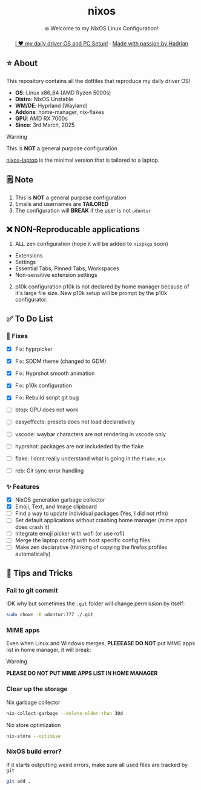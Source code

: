 <div align="center">
  <h1 align="center">nixos</h3>
  <p align="center">
    ❄️ Welcome to my NixOS Linux Configuration! 
    <br />
    <br />
    <a href="https://hadrian.cc">I ❤️ my daily driver OS and PC Setup!</a>
    ·
    <a href="https://hadrian.cc">Made with passion by Hadrian</a>
  </p>
</div>

## ⭐ About
This repository contains all the dotfiles that reproduce my daily driver OS!
- **OS**: Linux x86_64 (AMD Ryzen 5000s)
- **Distro**: NixOS Unstable
- **WM/DE**: Hyprland (Wayland)
- **Addons**: home-manager, nix-flakes
- **GPU**: AMD RX 7000s
- **Since**: 3rd March, 2025

> [!WARNING]  
> This is **NOT** a general purpose configuration

[nixos-laptop](https://github.com/udontur/nixos-laptop) is the minimal version that is tailored to a laptop. 

## 🗒️ Note
1. This is **NOT** a general purpose configuration
2. Emails and usernames are **TAILORED** 
3. The configuration will **BREAK** if the user is not ```udontur``` 

## ❌ NON-Reproducable applications
1. ALL zen configuration (hope it will be added to ```nixpkgs``` soon)
  - Extensions
  - Settings
  - Essential Tabs, Pinned Tabs, Workspaces
  - Non-sensitive extension settings
2. p10k configuration
p10k is not declared by home manager because of it's large file size. New p10k setup will be prompt by the p10k configurator.

## ✅ To Do List
### 🚧 Fixes
- [x] Fix: hyprpicker
- [x] Fix: SDDM theme (changed to GDM)
- [x] Fix: Hyprshot smooth animation
- [x] Fix: p10k configuration
- [x] Fix: Rebuild script git bug
- [ ] btop: GPU does not work
- [ ] easyeffects: presets does not load declaratively
- [ ] vscode: waybar characters are not rendering in vscode only
- [ ] hyprshot: packages are not includeded by the flake
- [ ] flake: I dont really understand what is going in the `flake.nix`
- [ ] reb: Git sync error handling


### ✨ Features
- [x] NixOS generation garbage collector
- [x] Emoji, Text, and Image clipboard
- [ ] Find a way to update individual packages (Yes, I did not rtfm)
- [ ] Set default applications without crashing home manager (mime apps does crash it)
- [ ] Integrate emoji picker with wofi (or use rofi)
- [ ] Merge the laptop config with host specific config files
- [ ] Make zen declarative (thinking of copying the firefox profiles automatically)

## 🤨 Tips and Tricks
### Fail to git commit
IDK why but sometimes the `.git` folder will change permission by itself:
```bash
sudo chown -R udontur:777 ./.git
```

### MIME apps
Even when Linux and Windows merges, **PLEEEASE DO NOT** put MIME apps list in home manager, it will break:
> [!WARNING]  
> **PLEASE DO NOT PUT MIME APPS LIST IN HOME MANAGER**

### Clear up the storage
Nix garbage collector
```bash
nix-collect-garbage --delete-older-than 30d
```
Nix store optimization
```bash
nix-store --optimise
```

### NixOS build error?
If it starts outputting weird errors, make sure all used files are tracked by `git`
```bash
git add .
```